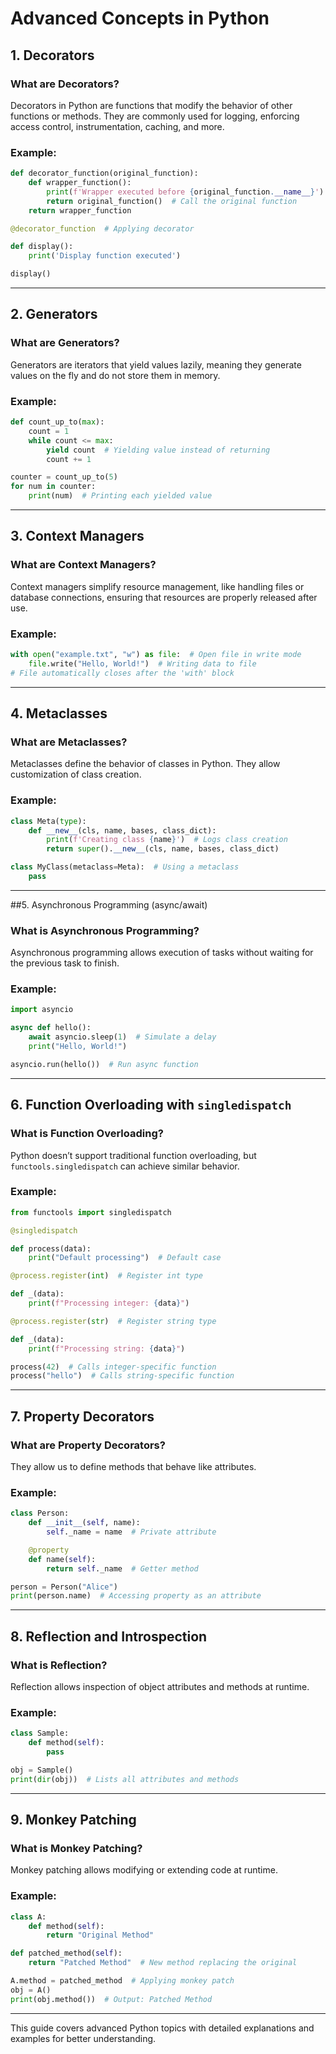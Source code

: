 # Advanced Concepts in Python

## 1. Decorators
### What are Decorators?
Decorators in Python are functions that modify the behavior of other functions or methods. They are commonly used for logging, enforcing access control, instrumentation, caching, and more.

### Example:
```python
def decorator_function(original_function):
    def wrapper_function():
        print(f'Wrapper executed before {original_function.__name__}')  # Before execution message
        return original_function()  # Call the original function
    return wrapper_function

@decorator_function  # Applying decorator

def display():
    print('Display function executed')

display()
```

---

## 2. Generators
### What are Generators?
Generators are iterators that yield values lazily, meaning they generate values on the fly and do not store them in memory.

### Example:
```python
def count_up_to(max):
    count = 1
    while count <= max:
        yield count  # Yielding value instead of returning
        count += 1

counter = count_up_to(5)
for num in counter:
    print(num)  # Printing each yielded value
```

---

## 3. Context Managers
### What are Context Managers?
Context managers simplify resource management, like handling files or database connections, ensuring that resources are properly released after use.

### Example:
```python
with open("example.txt", "w") as file:  # Open file in write mode
    file.write("Hello, World!")  # Writing data to file
# File automatically closes after the 'with' block
```

---

## 4. Metaclasses
### What are Metaclasses?
Metaclasses define the behavior of classes in Python. They allow customization of class creation.

### Example:
```python
class Meta(type):
    def __new__(cls, name, bases, class_dict):
        print(f'Creating class {name}')  # Logs class creation
        return super().__new__(cls, name, bases, class_dict)

class MyClass(metaclass=Meta):  # Using a metaclass
    pass
```

---

##5. Asynchronous Programming (async/await)
### What is Asynchronous Programming?
Asynchronous programming allows execution of tasks without waiting for the previous task to finish.

### Example:
```python
import asyncio

async def hello():
    await asyncio.sleep(1)  # Simulate a delay
    print("Hello, World!")

asyncio.run(hello())  # Run async function
```

---

## 6. Function Overloading with `singledispatch`
### What is Function Overloading?
Python doesn’t support traditional function overloading, but `functools.singledispatch` can achieve similar behavior.

### Example:
```python
from functools import singledispatch

@singledispatch

def process(data):
    print("Default processing")  # Default case

@process.register(int)  # Register int type

def _(data):
    print(f"Processing integer: {data}")

@process.register(str)  # Register string type

def _(data):
    print(f"Processing string: {data}")

process(42)  # Calls integer-specific function
process("hello")  # Calls string-specific function
```

---

## 7. Property Decorators
### What are Property Decorators?
They allow us to define methods that behave like attributes.

### Example:
```python
class Person:
    def __init__(self, name):
        self._name = name  # Private attribute

    @property
    def name(self):
        return self._name  # Getter method

person = Person("Alice")
print(person.name)  # Accessing property as an attribute
```

---

## 8. Reflection and Introspection
### What is Reflection?
Reflection allows inspection of object attributes and methods at runtime.

### Example:
```python
class Sample:
    def method(self):
        pass

obj = Sample()
print(dir(obj))  # Lists all attributes and methods
```

---

## 9. Monkey Patching
### What is Monkey Patching?
Monkey patching allows modifying or extending code at runtime.

### Example:
```python
class A:
    def method(self):
        return "Original Method"

def patched_method(self):
    return "Patched Method"  # New method replacing the original

A.method = patched_method  # Applying monkey patch
obj = A()
print(obj.method())  # Output: Patched Method
```

---

This guide covers advanced Python topics with detailed explanations and examples for better understanding.
